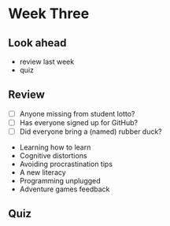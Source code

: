 # Week Three

## Look ahead

* review last week
* quiz


## Review

- [ ] Anyone missing from student lotto?
- [ ] Has everyone signed up for GitHub?
- [ ] Did everyone bring a (named) rubber duck?

* Learning how to learn
* Cognitive distortions
* Avoiding procrastination tips
* A new literacy
* Programming unplugged
* Adventure games feedback

## Quiz

